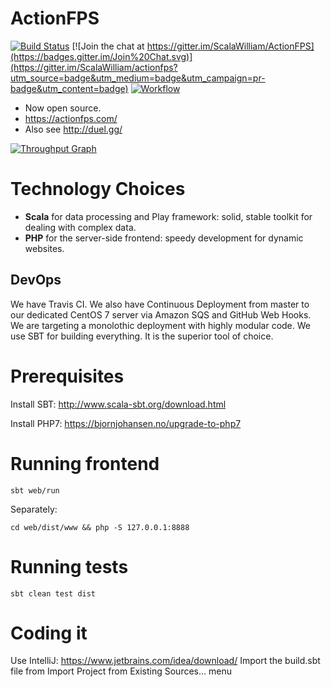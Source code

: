 # ActionFPS

[![Build Status](https://travis-ci.org/ScalaWilliam/ActionFPS.svg)](https://travis-ci.org/ScalaWilliam/ActionFPS)
[![Join the chat at https://gitter.im/ScalaWilliam/ActionFPS](https://badges.gitter.im/Join%20Chat.svg)](https://gitter.im/ScalaWilliam/actionfps?utm_source=badge&utm_medium=badge&utm_campaign=pr-badge&utm_content=badge)
[![Workflow](https://badge.waffle.io/ScalaWilliam/actionfps.png?label=ready&title=Ready)](https://waffle.io/ScalaWilliam/actionfps)

* Now open source.
* https://actionfps.com/
* Also see http://duel.gg/

[![Throughput Graph](https://graphs.waffle.io/ScalaWilliam/actionfps/throughput.svg)](https://waffle.io/ScalaWilliam/actionfps/metrics) 


# Technology Choices

* __Scala__ for data processing and Play framework: solid, stable toolkit for dealing with complex data.
* __PHP__ for the server-side frontend: speedy development for dynamic websites.

## DevOps
We have Travis CI. We also have Continuous Deployment from master to our dedicated CentOS 7 server via Amazon SQS and GitHub Web Hooks. We are targeting a monolothic deployment with highly modular code. We use SBT for building everything. It is the superior tool of choice.


# Prerequisites

Install SBT: http://www.scala-sbt.org/download.html

Install PHP7: https://bjornjohansen.no/upgrade-to-php7

# Running frontend
```
sbt web/run
```
Separately:
```
cd web/dist/www && php -S 127.0.0.1:8888
```

# Running tests

```
sbt clean test dist
```

# Coding it

Use IntelliJ: https://www.jetbrains.com/idea/download/
Import the build.sbt file from Import Project from Existing Sources... menu
